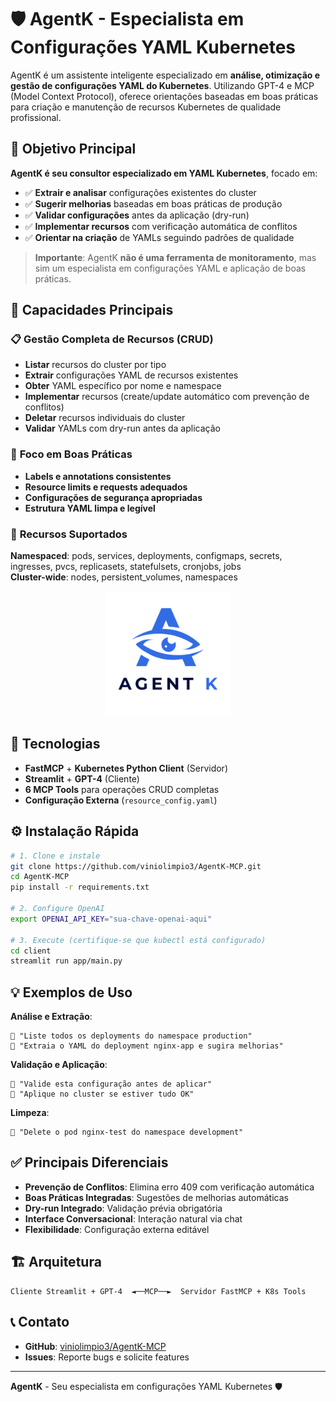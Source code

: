 # 🛡️ AgentK - Especialista em Configurações YAML Kubernetes

AgentK é um assistente inteligente especializado em **análise, otimização e gestão de configurações YAML do Kubernetes**. Utilizando GPT-4 e MCP (Model Context Protocol), oferece orientações baseadas em boas práticas para criação e manutenção de recursos Kubernetes de qualidade profissional.

## 🎯 Objetivo Principal

**AgentK é seu consultor especializado em YAML Kubernetes**, focado em:
- ✅ **Extrair e analisar** configurações existentes do cluster
- ✅ **Sugerir melhorias** baseadas em boas práticas de produção
- ✅ **Validar configurações** antes da aplicação (dry-run)
- ✅ **Implementar recursos** com verificação automática de conflitos
- ✅ **Orientar na criação** de YAMLs seguindo padrões de qualidade

> **Importante**: AgentK **não é uma ferramenta de monitoramento**, mas sim um especialista em configurações YAML e aplicação de boas práticas.

## 🌟 Capacidades Principais

### 📋 **Gestão Completa de Recursos (CRUD)**
- **Listar** recursos do cluster por tipo
- **Extrair** configurações YAML de recursos existentes  
- **Obter** YAML específico por nome e namespace
- **Implementar** recursos (create/update automático com prevenção de conflitos)
- **Deletar** recursos individuais do cluster
- **Validar** YAMLs com dry-run antes da aplicação

### 🎯 **Foco em Boas Práticas**
- **Labels e annotations consistentes**
- **Resource limits e requests adequados**
- **Configurações de segurança apropriadas** 
- **Estrutura YAML limpa e legível**

### 🔧 **Recursos Suportados**
**Namespaced**: pods, services, deployments, configmaps, secrets, ingresses, pvcs, replicasets, statefulsets, cronjobs, jobs  
**Cluster-wide**: nodes, persistent_volumes, namespaces

<p align="center">
  <img src="docs/AgentK-color.png" alt="AgentK" width="200" />
</p>

## 🚀 Tecnologias

- **FastMCP** + **Kubernetes Python Client** (Servidor)
- **Streamlit** + **GPT-4** (Cliente)
- **6 MCP Tools** para operações CRUD completas
- **Configuração Externa** (`resource_config.yaml`)

## ⚙️ Instalação Rápida

```bash
# 1. Clone e instale
git clone https://github.com/viniolimpio3/AgentK-MCP.git
cd AgentK-MCP
pip install -r requirements.txt

# 2. Configure OpenAI
export OPENAI_API_KEY="sua-chave-openai-aqui"

# 3. Execute (certifique-se que kubectl está configurado)
cd client
streamlit run app/main.py
```

## 💡 Exemplos de Uso

**Análise e Extração**:
```
👤 "Liste todos os deployments do namespace production"
👤 "Extraia o YAML do deployment nginx-app e sugira melhorias"
```

**Validação e Aplicação**:
```
👤 "Valide esta configuração antes de aplicar"
👤 "Aplique no cluster se estiver tudo OK"
```

**Limpeza**:
```
👤 "Delete o pod nginx-test do namespace development"
```

## ✅ Principais Diferenciais

- **Prevenção de Conflitos**: Elimina erro 409 com verificação automática
- **Boas Práticas Integradas**: Sugestões de melhorias automáticas
- **Dry-run Integrado**: Validação prévia obrigatória
- **Interface Conversacional**: Interação natural via chat
- **Flexibilidade**: Configuração externa editável

## 🏗️ Arquitetura

```
Cliente Streamlit + GPT-4  ◄──MCP──►  Servidor FastMCP + K8s Tools
```

## 📞 Contato

- **GitHub**: [viniolimpio3/AgentK-MCP](https://github.com/viniolimpio3/AgentK-MCP)
- **Issues**: Reporte bugs e solicite features

---

**AgentK** - Seu especialista em configurações YAML Kubernetes 🛡️